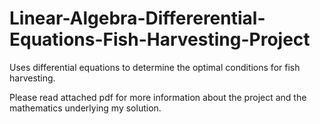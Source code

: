 # Linear-Algebra-Differerential-Equations-Fish-Harvesting-Project
Uses differential equations to determine the optimal conditions for fish harvesting.

Please read attached pdf for more information about the project and the mathematics underlying my solution.
